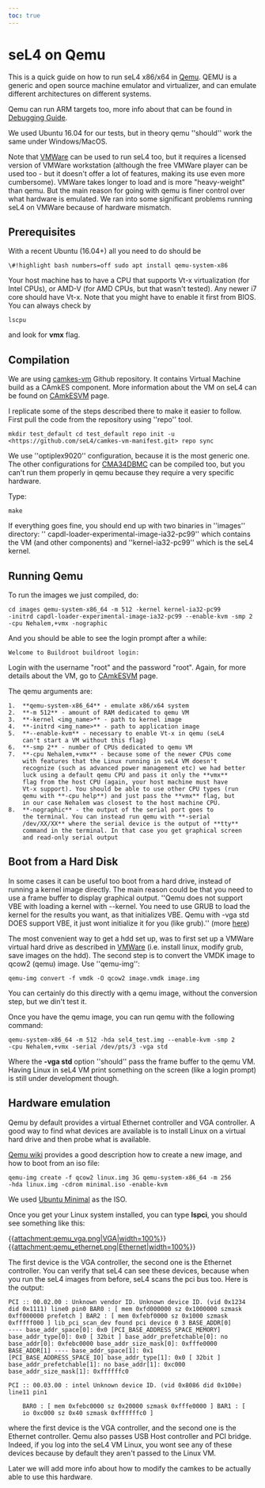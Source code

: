 ```yaml
---
toc: true
---
```


# seL4 on Qemu


This is a quick guide on how to run seL4 x86/x64 in
[Qemu](http://www.qemu.org/). QEMU is a generic and open source
machine emulator and virtualizer, and can emulate different
architectures on different systems.

Qemu can run ARM targets too, more info about that can be found in
[Debugging Guide](https://wiki.sel4.systems/Debugging%20guide#Qemu).

We used Ubuntu 16.04 for our tests, but in theory qemu ''should'' work
the same under Windows/MacOS.

Note that [VMWare](https://wiki.sel4.systems/Hardware/VMware)
can be used to run seL4 too, but it requires a licensed version of
VMWare workstation (although the free VMWare player can be used too -
but it doesn't offer a lot of features, making its use even more
cumbersome). VMWare takes longer to load and is more "heavy-weight" than
qemu. But the main reason for going with qemu is finer control over what
hardware is emulated. We ran into some significant problems running seL4
on VMWare because of hardware mismatch.

## Prerequisites


With a recent Ubuntu (16.04+) all you need to do should be

`\#!highlight bash numbers=off sudo apt install qemu-system-x86 `

Your host machine has to have a CPU that supports Vt-x virtualization
(for Intel CPUs), or AMD-V (for AMD CPUs, but that wasn't tested). Any
newer i7 core should have Vt-x. Note that you might have to enable it
first from BIOS. You can always check by

` lscpu `

and look for **vmx** flag.

## Compilation


We are using [camkes-vm](https://github.com/seL4/camkes-vm)
Github repository. It contains Virtual Machine build as a CAmkES
component. More information about the VM on seL4 can be found on
[CAmkESVM](https://wiki.sel4.systems/CAmkESVM) page.

I replicate some of the steps described there to make it easier to
follow. First pull the code from the repository using ''repo'' tool.
```
mkdir test_default cd test_default repo init -u
<https://github.com/seL4/camkes-vm-manifest.git> repo sync
```

We use ''optiplex9020'' configuration, because it is the most generic
one. The other configurations for
[CMA34DBMC](https://wiki.sel4.systems/CMA34DBMC) can be
compiled too, but you can't run them properly in qemu because they
require a very specific hardware.

Type:
``` make clean make optiplex9020_defconfig make silentoldconfig
make
```

If everything goes fine, you should end up with two binaries in
''images'' directory: '' capdl-loader-experimental-image-ia32-pc99''
which contains the VM (and other components) and ''kernel-ia32-pc99''
which is the seL4 kernel.

## Running Qemu


To run the images we just compiled, do:
```
cd images qemu-system-x86_64 -m 512 -kernel kernel-ia32-pc99
-initrd capdl-loader-experimental-image-ia32-pc99 --enable-kvm -smp 2
-cpu Nehalem,+vmx -nographic
```

And you should be able to see the login prompt after a while:

` Welcome to Buildroot buildroot login: `

Login with the username "root" and the password "root". Again, for more
details about the VM, go to
[CAmkESVM](https://wiki.sel4.systems/CAmkESVM) page.

The qemu arguments are:

    1.  **qemu-system-x86_64** - emulate x86/x64 system
    2.  **-m 512** - amount of RAM dedicated to qemu VM
    3.  **-kernel <img_name>** - path to kernel image
    4.  **-initrd <img_name>** - path to application image
    5.  **--enable-kvm** - necessary to enable Vt-x in qemu (seL4
        can't start a VM without this flag)
    6.  **-smp 2** - number of CPUs dedicated to qemu VM
    7.  **-cpu Nehalem,+vmx** - because some of the newer CPUs come
        with features that the Linux running in seL4 VM doesn't
        recognize (such as advanced power management etc) we had better
        luck using a default qemu CPU and pass it only the **vmx**
        flag from the host CPU (again, your host machine must have
        Vt-x support). You should be able to use other CPU types (run
        qemu with **-cpu help**) and just pass the **vmx** flag, but
        in our case Nehalem was closest to the host machine CPU.
    8.  **-nographic** - the output of the serial port goes to
        the terminal. You can instead run qemu with **-serial
        /dev/XX/XX** where the serial device is the output of **tty**
        command in the terminal. In that case you get graphical screen
        and read-only serial output

## Boot from a Hard Disk


In some cases it can be useful too boot from a hard drive, instead of
running a kernel image directly. The main reason could be that you need
to use a frame buffer to display graphical output. ''Qemu does not
support VBE with loading a kernel with --kernel. You need to use GRUB to
load the kernel for the results you want, as that initializes VBE. Qemu
with -vga std DOES support VBE, it just wont initialize it for you (like
grub).'' (more
[here](http://f.osdev.org/viewtopic.php?f=1&t=27927))

The most convenient way to get a hdd set up, was to first set up a
VMWare virtual hard drive as described in
[VMWare](https://wiki.sel4.systems/Hardware/VMware) (i.e.
install linux, modify grub, save images on the hdd). The second step is
to convert the VMDK image to qcow2 (qemu) image. Use ''qemu-img'':

` qemu-img convert -f vmdk -O qcow2 image.vmdk image.img `

You can certainly do this directly with a qemu image, without the
conversion step, but we din't test it.

Once you have the qemu image, you can run qemu with the following
command:
```
qemu-system-x86_64 -m 512 -hda sel4_test.img --enable-kvm -smp 2
-cpu Nehalem,+vmx -serial /dev/pts/3 -vga std
```

Where the **-vga std** option ''should'' pass the frame buffer to the
qemu VM. Having Linux in seL4 VM print something on the screen (like a
login prompt) is still under development though.

## Hardware emulation


Qemu by default provides a virtual Ethernet controller and VGA
controller. A good way to find what devices are available is to install
Linux on a virtual hard drive and then probe what is available.

[Qemu wiki](https://en.wikibooks.org/wiki/QEMU/Images#Creating_an_image) provides a good description how to create a new image, and how
to boot from an iso file:
```
qemu-img create -f qcow2 linux.img 3G qemu-system-x86_64 -m 256
-hda linux.img -cdrom minimal.iso -enable-kvm
```

We used
[Ubuntu Minimal](https://help.ubuntu.com/community/Installation/MinimalCD) as the ISO.

Once you get your Linux system installed, you can type **lspci**, you
should see something like this:

{{[attachment:qemu_vga.png|VGA|width=100%](attachment:qemu_vga.png%7CVGA%7Cwidth=100%)}}
{{[attachment:qemu_ethernet.png|Ethernet|width=100%](attachment:qemu_ethernet.png%7CEthernet%7Cwidth=100%)}}

The first device is the VGA controller, the second one is the Ethernet
controller. You can verify that seL4 can see these devices, because when
you run the seL4 images from before, seL4 scans the pci bus too. Here is
the output:
```
PCI :: 00.02.00 : Unknown vendor ID. Unknown device ID. (vid 0x1234
did 0x1111) line0 pin0 BAR0 : [ mem 0xfd000000 sz 0x1000000 szmask
0xff000000 prefetch ] BAR2 : [ mem 0xfebf0000 sz 0x1000 szmask
0xfffff000 ] lib_pci_scan_dev found pci device 0 3 BASE_ADDR[0]
---- base_addr_space[0]: 0x0 [PCI_BASE_ADDRESS_SPACE_MEMORY]
base_addr_type[0]: 0x0 [ 32bit ] base_addr_prefetchable[0]: no
base_addr[0]: 0xfebc0000 base_addr_size_mask[0]: 0xfffe0000
BASE_ADDR[1] ---- base_addr_space[1]: 0x1
[PCI_BASE_ADDRESS_SPACE_IO] base_addr_type[1]: 0x0 [ 32bit ]
base_addr_prefetchable[1]: no base_addr[1]: 0xc000
base_addr_size_mask[1]: 0xffffffc0

PCI :: 00.03.00 : intel Unknown device ID. (vid 0x8086 did 0x100e) line11 pin1

    BAR0 : [ mem 0xfebc0000 sz 0x20000 szmask 0xfffe0000 ] BAR1 : [
    io 0xc000 sz 0x40 szmask 0xffffffc0 ]
```

where the first device is the VGA controller, and the second one is the
Ethernet controller. Qemu also passes USB Host controller and PCI
bridge. Indeed, if you log into the seL4 VM Linux, you wont see any of
these devices because by default they aren't passed to the Linux VM.

Later we will add more info about how to modify the camkes to be
actually able to use this hardware.
